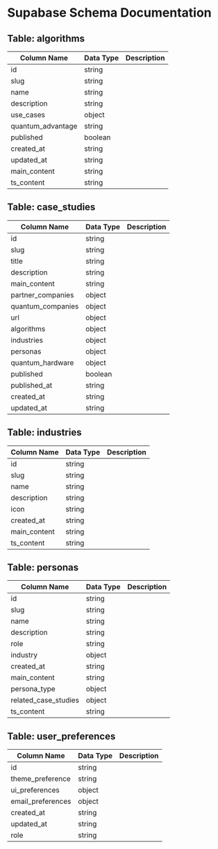 # Supabase Schema Documentation

## Table: algorithms

| Column Name | Data Type | Description |
|------------|-----------|-------------|
| id | string | |
| slug | string | |
| name | string | |
| description | string | |
| use_cases | object | |
| quantum_advantage | string | |
| published | boolean | |
| created_at | string | |
| updated_at | string | |
| main_content | string | |
| ts_content | string | |

## Table: case_studies

| Column Name | Data Type | Description |
|------------|-----------|-------------|
| id | string | |
| slug | string | |
| title | string | |
| description | string | |
| main_content | string | |
| partner_companies | object | |
| quantum_companies | object | |
| url | object | |
| algorithms | object | |
| industries | object | |
| personas | object | |
| quantum_hardware | object | |
| published | boolean | |
| published_at | string | |
| created_at | string | |
| updated_at | string | |

## Table: industries

| Column Name | Data Type | Description |
|------------|-----------|-------------|
| id | string | |
| slug | string | |
| name | string | |
| description | string | |
| icon | string | |
| created_at | string | |
| main_content | string | |
| ts_content | string | |

## Table: personas

| Column Name | Data Type | Description |
|------------|-----------|-------------|
| id | string | |
| slug | string | |
| name | string | |
| description | string | |
| role | string | |
| industry | object | |
| created_at | string | |
| main_content | string | |
| persona_type | object | |
| related_case_studies | object | |
| ts_content | string | |

## Table: user_preferences

| Column Name | Data Type | Description |
|------------|-----------|-------------|
| id | string | |
| theme_preference | string | |
| ui_preferences | object | |
| email_preferences | object | |
| created_at | string | |
| updated_at | string | |
| role | string | |

